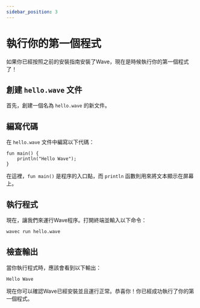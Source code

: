 ```yaml
---
sidebar_position: 3
---
```


# 執行你的第一個程式
如果你已經按照之前的安裝指南安裝了Wave，現在是時候執行你的第一個程式了！

## 創建 `hello.wave` 文件
首先，創建一個名為 `hello.wave` 的新文件。

## 編寫代碼
在 `hello.wave` 文件中編寫以下代碼：

```wave
fun main() {
    println("Hello Wave");
}
```

在這裡，`fun main()` 是程序的入口點，而 `println` 函數則用來將文本顯示在屏幕上。

## 執行程式
現在，讓我們來運行Wave程序。打開終端並輸入以下命令：

```bash
wavec run hello.wave
```

## 檢查輸出
當你執行程式時，應該會看到以下輸出：

```
Hello Wave
```

現在你可以確認Wave已經安裝並且運行正常。恭喜你！你已經成功執行了你的第一個程式。
